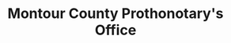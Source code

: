 ---
layout: repo
title: "Montour County Prothonotary's Office"
id: 13430
permalink: repos/13430/
---